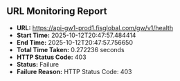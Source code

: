 ## URL Monitoring Report

- **URL:** https://api-gw1-prod1.fisglobal.com/gw/v1/health
- **Start Time:** 2025-10-12T20:47:57.484414
- **End Time:** 2025-10-12T20:47:57.756650
- **Total Time Taken:** 0.272236 seconds
- **HTTP Status Code:** 403
- **Status:** Failure
- **Failure Reason:** HTTP Status Code: 403
